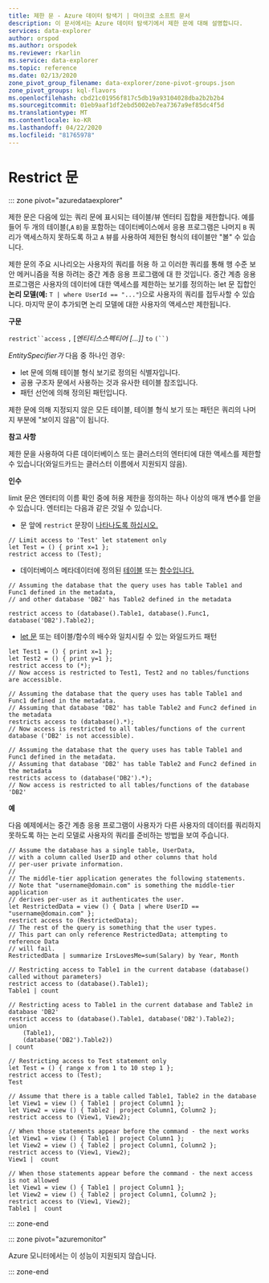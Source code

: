 ```yaml
---
title: 제한 문 - Azure 데이터 탐색기 | 마이크로 소프트 문서
description: 이 문서에서는 Azure 데이터 탐색기에서 제한 문에 대해 설명합니다.
services: data-explorer
author: orspod
ms.author: orspodek
ms.reviewer: rkarlin
ms.service: data-explorer
ms.topic: reference
ms.date: 02/13/2020
zone_pivot_group_filename: data-explorer/zone-pivot-groups.json
zone_pivot_groups: kql-flavors
ms.openlocfilehash: cbd21c01956f817c5db19a93104028dba2b2b2b4
ms.sourcegitcommit: 01eb9aaf1df2ebd5002eb7ea7367a9ef85dc4f5d
ms.translationtype: MT
ms.contentlocale: ko-KR
ms.lasthandoff: 04/22/2020
ms.locfileid: "81765978"
---
```

# <a name="restrict-statement"></a>Restrict 문

::: zone pivot="azuredataexplorer"

제한 문은 다음에 있는 쿼리 문에 표시되는 테이블/뷰 엔터티 집합을 제한합니다. 예를 들어 두 개의 테이블(,`A` `B`)을 포함하는 데이터베이스에서 응용 프로그램은 나머지 `B` 쿼리가 액세스하지 못하도록 하고 `A` 뷰를 사용하여 제한된 형식의 테이블만 "볼" 수 있습니다.

제한 문의 주요 시나리오는 사용자의 쿼리를 허용 하 고 이러한 쿼리를 통해 행 수준 보안 메커니즘을 적용 하려는 중간 계층 응용 프로그램에 대 한 것입니다. 중간 계층 응용 프로그램은 사용자의 데이터에 대한 액세스를 제한하는 보기를 정의하는 let 문 집합인 **논리 모델(예:** `T | where UserId == "..."`)으로 사용자의 쿼리를 접두사할 수 있습니다. 마지막 문이 추가되면 논리 모델에 대한 사용자의 액세스만 제한됩니다.

**구문**

`restrict``access` `,` [*엔티티스스펙티어 [...]]* `to` `(``)`

*EntitySpecifier가* 다음 중 하나인 경우:
* let 문에 의해 테이블 형식 보기로 정의된 식별자입니다.
* 공용 구조자 문에서 사용하는 것과 유사한 테이블 참조입니다.
* 패턴 선언에 의해 정의된 패턴입니다.

제한 문에 의해 지정되지 않은 모든 테이블, 테이블 형식 보기 또는 패턴은 쿼리의 나머지 부분에 "보이지 않음"이 됩니다. 

**참고 사항**

제한 문을 사용하여 다른 데이터베이스 또는 클러스터의 엔터티에 대한 액세스를 제한할 수 있습니다(와일드카드는 클러스터 이름에서 지원되지 않음).

**인수**

limit 문은 엔터티의 이름 확인 중에 허용 제한을 정의하는 하나 이상의 매개 변수를 얻을 수 있습니다. 엔터티는 다음과 같은 것일 수 있습니다.
- 문 앞에 `restrict` 문장이 [나타나도록 하십시오.](./letstatement.md) 

```kusto
// Limit access to 'Test' let statement only
let Test = () { print x=1 };
restrict access to (Test);
```

- 데이터베이스 메타데이터에 정의된 [테이블](../management/tables.md) 또는 [함수입니다.](../management/functions.md)

```kusto
// Assuming the database that the query uses has table Table1 and Func1 defined in the metadata, 
// and other database 'DB2' has Table2 defined in the metadata
 
restrict access to (database().Table1, database().Func1, database('DB2').Table2);
```

- [let 문](./letstatement.md) 또는 테이블/함수의 배수와 일치시킬 수 있는 와일드카드 패턴  

```kusto
let Test1 = () { print x=1 };
let Test2 = () { print y=1 };
restrict access to (*);
// Now access is restricted to Test1, Test2 and no tables/functions are accessible.

// Assuming the database that the query uses has table Table1 and Func1 defined in the metadata.
// Assuming that database 'DB2' has table Table2 and Func2 defined in the metadata
restricts access to (database().*);
// Now access is restricted to all tables/functions of the current database ('DB2' is not accessible).

// Assuming the database that the query uses has table Table1 and Func1 defined in the metadata.
// Assuming that database 'DB2' has table Table2 and Func2 defined in the metadata
restricts access to (database('DB2').*);
// Now access is restricted to all tables/functions of the database 'DB2'
```


**예**

다음 예제에서는 중간 계층 응용 프로그램이 사용자가 다른 사용자의 데이터를 쿼리하지 못하도록 하는 논리 모델로 사용자의 쿼리를 준비하는 방법을 보여 주습니다.

```kusto
// Assume the database has a single table, UserData,
// with a column called UserID and other columns that hold
// per-user private information.
//
// The middle-tier application generates the following statements.
// Note that "username@domain.com" is something the middle-tier application
// derives per-user as it authenticates the user.
let RestrictedData = view () { Data | where UserID == "username@domain.com" };
restrict access to (RestrictedData);
// The rest of the query is something that the user types.
// This part can only reference RestrictedData; attempting to reference Data
// will fail.
RestrictedData | summarize IrsLovesMe=sum(Salary) by Year, Month
```

```kusto
// Restricting access to Table1 in the current database (database() called without parameters)
restrict access to (database().Table1);
Table1 | count

// Restricting acess to Table1 in the current database and Table2 in database 'DB2'
restrict access to (database().Table1, database('DB2').Table2);
union 
    (Table1),
    (database('DB2').Table2))
| count

// Restricting access to Test statement only
let Test = () { range x from 1 to 10 step 1 };
restrict access to (Test);
Test
 
// Assume that there is a table called Table1, Table2 in the database
let View1 = view () { Table1 | project Column1 };
let View2 = view () { Table2 | project Column1, Column2 };
restrict access to (View1, View2);
 
// When those statements appear before the command - the next works
let View1 = view () { Table1 | project Column1 };
let View2 = view () { Table2 | project Column1, Column2 };
restrict access to (View1, View2);
View1 |  count
 
// When those statements appear before the command - the next access is not allowed
let View1 = view () { Table1 | project Column1 };
let View2 = view () { Table2 | project Column1, Column2 };
restrict access to (View1, View2);
Table1 |  count
```

::: zone-end

::: zone pivot="azuremonitor"

Azure 모니터에서는 이 성능이 지원되지 않습니다.

::: zone-end
